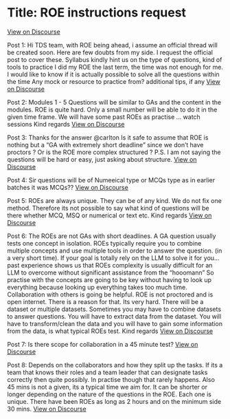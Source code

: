 # Title: ROE instructions request
[View on Discourse](https://discourse.onlinedegree.iitm.ac.in/t/roe-instructions-request/168142)

Post 1: Hi TDS team, with ROE being ahead, i assume an official thread will be created soon. Here are few doubts from my side. I request the official post to cover these. Syllabus kindly hint us on the type of questions, kind of tools to practice I did my ROE the last term, the time was not enough for me. I would like to know if it is actually possible to solve all the questions within the time Any mock or resource to practice from? additional tips, if any
[View on Discourse](https://discourse.onlinedegree.iitm.ac.in/t/roe-instructions-request/168142/1)


Post 2: Modules 1 - 5 Questions will be similar to GAs and the content in the modules. ROE is quite hard. Only a small number will be able to do it in the given time frame. We will have some past ROEs as practise … watch sessions Kind regards
[View on Discourse](https://discourse.onlinedegree.iitm.ac.in/t/roe-instructions-request/168142/2)


Post 3: Thanks for the answer @carlton Is it safe to assume that ROE is nothing but a “GA with extremely short deadline” since we don’t have proctors ? Or is the ROE more complex structured ? P.S. I am not saying the questions will be hard or easy, just asking about structure.
[View on Discourse](https://discourse.onlinedegree.iitm.ac.in/t/roe-instructions-request/168142/3)


Post 4: Sir questions will be of Numeeical type or MCQs type as in earlier batches it was MCQs??
[View on Discourse](https://discourse.onlinedegree.iitm.ac.in/t/roe-instructions-request/168142/4)


Post 5: ROEs are always unique. They can be of any kind. We do not fix one method. Therefore its not possible to say what kind of questions will be there whether MCQ, MSQ or numerical or text etc. Kind regards
[View on Discourse](https://discourse.onlinedegree.iitm.ac.in/t/roe-instructions-request/168142/5)


Post 6: The ROEs are not GAs with short deadlines. A GA question usually tests one concept in isolation. ROEs typically require you to combine multiple concepts and use multiple tools in order to answer the question. (in a very short time). If your goal is totally rely on the LLM to solve it for you… past experience shows us that ROEs complexity is usually difficult for an LLM to overcome without significant assistance from the “hooomann” So practise with the concepts are going to be key without having to look up everything because looking up everything takes too much time. Collaboration with others is going be helpful. ROE is not proctored and is open internet. There is a reason for that. Its very hard. There will be a dataset or multiple datasets. Sometimes you may have to combine datasets to answer questions. You will have to extract data from the dataset. You will have to transform/clean the data and you will have to gain some information from the data, is what typical ROEs test. Kind regards
[View on Discourse](https://discourse.onlinedegree.iitm.ac.in/t/roe-instructions-request/168142/6)


Post 7: Is there scope for collaboration in a 45 minute test?
[View on Discourse](https://discourse.onlinedegree.iitm.ac.in/t/roe-instructions-request/168142/7)


Post 8: Depends on the collaborators and how they split up the tasks. If its a team that knows their roles and a team leader that can designate tasks correctly then quite possibly. In practise though that rarely happens. Also 45 mins is not a given, its a typical time we aim for. It can be shorter or longer depending on the nature of the questions in the ROE. Each one is unique. There have been ROEs as long as 2 hours and on the minimum side 30 mins.
[View on Discourse](https://discourse.onlinedegree.iitm.ac.in/t/roe-instructions-request/168142/8)


